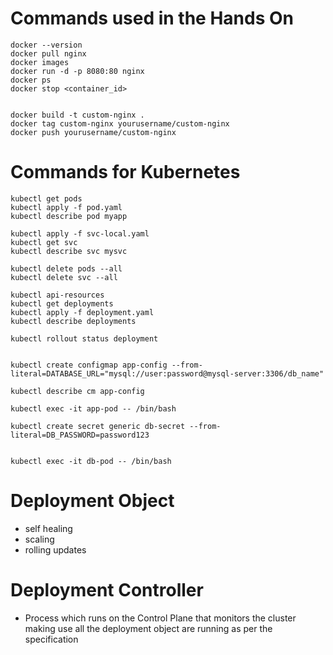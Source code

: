 # Commands used in the Hands On
```
docker --version
docker pull nginx
docker images
docker run -d -p 8080:80 nginx
docker ps
docker stop <container_id>


docker build -t custom-nginx .
docker tag custom-nginx yourusername/custom-nginx
docker push yourusername/custom-nginx
```

# Commands for Kubernetes

```
kubectl get pods
kubectl apply -f pod.yaml
kubectl describe pod myapp

kubectl apply -f svc-local.yaml
kubectl get svc
kubectl describe svc mysvc

kubectl delete pods --all
kubectl delete svc --all

kubectl api-resources
kubectl get deployments
kubectl apply -f deployment.yaml
kubectl describe deployments

kubectl rollout status deployment


kubectl create configmap app-config --from-literal=DATABASE_URL="mysql://user:password@mysql-server:3306/db_name"

kubectl describe cm app-config 

kubectl exec -it app-pod -- /bin/bash

kubectl create secret generic db-secret --from-literal=DB_PASSWORD=password123


kubectl exec -it db-pod -- /bin/bash
```

# Deployment Object
- self healing
- scaling
- rolling updates

# Deployment Controller
- Process which runs on the Control Plane that monitors the cluster making use all the deployment object are running as per the specification